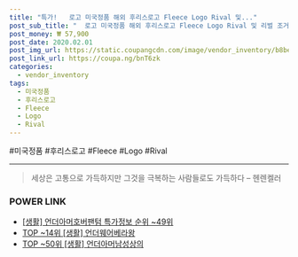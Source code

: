 ```yaml
--- 
title: "특가!   로고 미국정품 해외 후리스로고 Fleece Logo Rival 및..." 
post_sub_title: "  로고 미국정품 해외 후리스로고 Fleece Logo Rival 및 리벌 조거팬츠바지 반팔후드티 언더아머 UA" 
post_money: ₩ 57,900 
post_date: 2020.02.01 
post_img_url: https://static.coupangcdn.com/image/vendor_inventory/b8be/47e8c8879c8faf4f94662780d6986bb70ed442755e24d3b01c51206d86fb.jpg 
post_link_url: https://coupa.ng/bnT6zk 
categories: 
  - vendor_inventory 
tags: 
  - 미국정품 
  - 후리스로고 
  - Fleece 
  - Logo 
  - Rival 
--- 
```

  #미국정품 #후리스로고 #Fleece #Logo #Rival 
<hr> 

> 세상은 고통으로 가득하지만 그것을 극복하는 사람들로도 가득하다 – 헨렌켈러 


### POWER LINK

* <a href="https://blog.naver.com/sakai111/221777221144" target="_blank"> [생활] 언더아머호버팬텀 특가정보 순위 ~49위</a>
* <a href="https://blog.naver.com/an0733/221785383764" target="_blank"> TOP ~14위 [생활] 언더웨어베라왕</a>
* <a href="https://blog.naver.com/fasyy4321/221782302749" target="_blank"> TOP ~50위 [생활] 언더아머남성상의</a>

